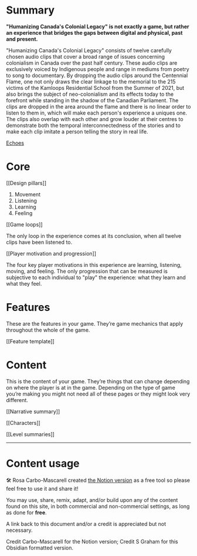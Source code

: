 # Summary

**"Humanizing Canada's Colonial Legacy" is not exactly a game, but rather an experience that bridges the gaps between digital and physical, past and present.**

"Humanizing Canada's Colonial Legacy" consists of twelve carefully chosen audio clips that cover a broad range of issues concerning colonialism in Canada over the past half century. These audio clips are exclusively voiced by Indigenous people and range in mediums from poetry to song to documentary. By dropping the audio clips around the Centennial Flame, one not only draws the clear linkage to the memorial to the 215 victims of the Kamloops Residential School from the Summer of 2021, but also brings the subject of neo-colonialism and its effects today to the forefront while standing in the shadow of the Canadian Parliament. The clips are dropped in the area around the flame and there is no linear order to listen to them in, which will make each person's experience a uniques one. The clips also overlap with each other and grow louder at their centres to demonstrate both the temporal interconnectedness of the stories and to make each clip imitate a person telling the story in real life.

[Echoes](https://ibb.co/vw4w0NF)

# Core

[[Design pillars]]

1. Movement
2. Listening
3. Learning
4. Feeling

[[Game loops]]

The only loop in the experience comes at its conclusion, when all twelve clips have been listened to.

[[Player motivation and progression]]

The four key player motivations in this experience are learning, listening, moving, and feeling. The only progression that can be measured is subjective to each individual to "play" the experience: what they learn and what they feel.

# Features

These are the features in your game. They’re game mechanics that apply throughout the whole of the game.

[[Feature template]]

# Content

This is the content of your game. They’re things that can change depending on where the player is at in the game. Depending on the type of game you’re making you might not need all of these pages or they might look very different.

[[Narrative summary]]

[[Characters]]

[[Level summaries]]

---

# Content usage


🛠️ Rosa Carbo-Mascarell created [the Notion version](https://glamorous-save-06a.notion.site/Game-design-template-0132383574dd4c2dbff5d14e3a90761c) as a free tool so please feel free to use it and share it!

You may use, share, remix, adapt, and/or build upon any of the content found on this site, in both commercial and non-commercial settings, as long as done for **free**.

A link back to this document and/or a credit is appreciated but not necessary.

Credit Carbo-Mascarell for the Notion version; Credit S Graham for this Obsidian formatted version.
